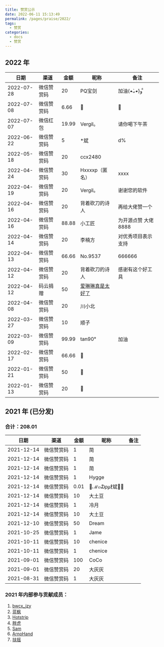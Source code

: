 ```yaml
---
title: 赞赏公示
date: 2022-06-11 15:13:49
permalink: /pages/praise/2022/
tags: 
  - 赞赏
categories: 
  - docs
  - 赞赏
---
```


## 2022 年

| 日期         | 渠道    | 金额    | 昵称                                          | 备注              |
|------------|-------|-------|---------------------------------------------|-----------------|
| 2022-07-28 | 微信赞赏码 | 20    | PQ宝剑                                        | 加油(*•̀ᴗ•́*)و ̑̑ |
| 2022-07-08 | 微信赞赏码 | 6.66  | 🐠                                          | 🐠              |
| 2022-07-07 | 微信红包  | 19.99 | Vergil。                                     | 请你喝下午茶          |
| 2022-06-22 | 微信赞赏码 | 5     | *斌                                          | d%              |
| 2022-05-18 | 微信赞赏码 | 20    | ccx2480                                     |                 |
| 2022-04-24 | 微信赞赏码 | 30    | Hxxxxp（匿名）                                  | xxxx            |
| 2022-04-19 | 微信赞赏码 | 20    | Vergil。                                     | 谢谢您的软件          |
| 2022-04-16 | 微信赞赏码 | 20    | 背着砍刀的诗人                                     | 再给大佬赞一个         |
| 2022-04-16 | 微信赞赏码 | 88.88 | 小工匠                                         | 为开源点赞 大佬8888    |
| 2022-04-14 | 微信赞赏码 | 20    | 李楠方                                         | 对优秀项目表示支持       |
| 2022-04-13 | 微信赞赏码 | 66.66 | No.9537                                     | 666666          |
| 2022-04-12 | 微信赞赏码 | 20    | 背着砍刀的诗人                                     | 感谢有这个好工具        |
| 2022-04-12 | 码云捐赠  | 50    | [爱琳琳真是太好了](https://gitee.com/qiqi513_admin) |                 |
| 2022-04-08 | 微信赞赏码 | 20    | 川小北                                         |                 |
| 2022-03-27 | 微信赞赏码 | 10    | 顺子                                          |                 |
| 2022-03-09 | 微信赞赏码 | 99.99 | tan90°                                      | 加油              |
| 2022-02-17 | 微信赞赏码 | 66.66 | 🐠                                          |                 |
| 2022-01-21 | 微信赞赏码 | 50    |                                            |                 |
| 2022-01-13 | 微信赞赏码 | 20    | 🐠                                          |                 |



## 2021 年 (已分发)

### 合计：208.01

| 日期         | 渠道    | 金额   | 昵称          | 备注  |
|------------|-------|------|-------------|-----|
| 2021-12-14 | 微信赞赏码 | 1    | 简           |     |
| 2021-12-14 | 微信赞赏码 | 1    | 简           |     |
| 2021-12-14 | 微信赞赏码 | 1    | 简           |     |
| 2021-12-14 | 微信赞赏码 | 1    | Hygge       |     |
| 2021-12-14 | 微信赞赏码 | 0.01 | 💎ℳ๓₯㎕斌💎💘 |     |
| 2021-12-14 | 微信赞赏码 | 10   | 大土豆         |     |
| 2021-12-14 | 微信赞赏码 | 1    | 冷月          |     |
| 2021-12-14 | 微信赞赏码 | 10   | 大土豆         |     |
| 2021-12-10 | 微信赞赏码 | 50   | Dream       |     |
| 2021-10-25 | 微信赞赏码 | 1    | Jame        |     |
| 2021-10-11 | 微信赞赏码 | 10   | chenice     |     |
| 2021-10-11 | 微信赞赏码 | 1    | chenice     |     |
| 2021-09-01 | 微信赞赏码 | 100  | CoCo        |     |
| 2021-09-01 | 微信赞赏码 | 20   | 大灰灰         |     |
| 2021-08-31 | 微信赞赏码 | 1    | 大灰灰         |     |


### 2021 年内部参与贡献成员：

1. [bwcx_jzy](https://gitee.com/jiangzeyin)
2. [蓝枫](https://gitee.com/F7575)
3. [Hotstrip](https://gitee.com/hotstrip)
4. [胖虎](https://gitee.com/koushare_dfli)
5. [Sam](https://gitee.com/hjk2008)
6. [ArnoHand](https://gitee.com/arnohand)
7. [扶摇](https://gitee.com/zsf_008)